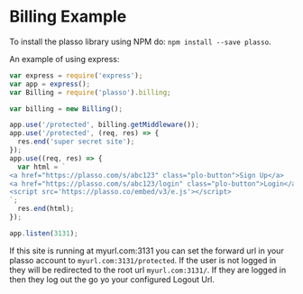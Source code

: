 # Billing Example

To install the plasso library using NPM do: `npm install --save plasso`.

An example of using express:

```javascript
var express = require('express');
var app = express();
var Billing = require('plasso').billing;

var billing = new Billing();

app.use('/protected', billing.getMiddleware());
app.use('/protected', (req, res) => {
  res.end('super secret site');
});
app.use((req, res) => {
  var html = `
<a href="https://plasso.com/s/abc123" class="plo-button">Sign Up</a>
<a href="https://plasso.com/s/abc123/login" class="plo-button">Login</a>
<script src='https://plasso.co/embed/v3/e.js'></script>
`;
  res.end(html);
});

app.listen(3131);
```

If this site is running at myurl.com:3131 you can set the forward url in your plasso account to `myurl.com:3131/protected`.  If the user is not logged in they will be redirected to the root url `myurl.com:3131/`.  If they are logged in then they log out the go yo your configured Logout Url.
